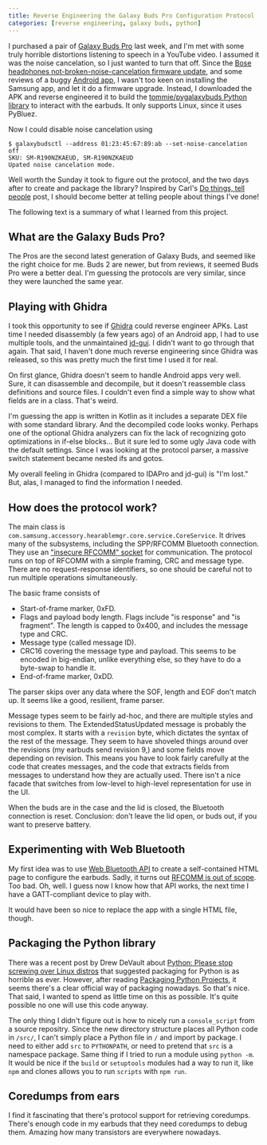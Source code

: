 ```yaml
---
title: Reverse Engineering the Galaxy Buds Pro Configuration Protocol
categories: [reverse engineering, galaxy buds, python]
---
```


I purchased a pair of
[Galaxy Buds Pro](https://www.samsung.com/us/mobile/audio/headphones/galaxy-buds-pro-phantom-black-sm-r190nzkaxar/)
last week, and I'm met with some truly horrible distortions listening
to speech in a YouTube video. I assumed it was the noise cancelation,
so I just wanted to turn that off. Since the
[Bose headphones not-broken-noise-cancelation firmware update](https://www.theverge.com/2020/4/6/21209974/bose-qc35-qc35ii-noise-canceling-investigation-firmware),
and some reviews of a buggy
[Android app](https://play.google.com/store/apps/details?id=com.samsung.accessory.atticmgr),
I wasn't too keen on installing the Samsung app, and let it do a
firmware upgrade. Instead, I downloaded the APK and reverse engineered
it to build the
[tommie/pygalaxybuds Python library](https://github.com/tommie/pygalaxybuds)
to interact with the earbuds. It only supports Linux, since it uses
PyBluez.

Now I could disable noise cancelation using

```console
$ galaxybudsctl --address 01:23:45:67:89:ab --set-noise-cancelation off
SKU: SM-R190NZKAEUD, SM-R190NZKAEUD
Upated noise cancelation mode.
```

Well worth the Sunday it took to figure out the protocol, and the two
days after to create and package the library? Inspired by Carl's
[Do things, tell people](http://carl.flax.ie/dothingstellpeople.html)
post, I should become better at telling people about things I've done!

The following text is a summary of what I learned from this project.

## What are the Galaxy Buds Pro?

The Pros are the second latest generation of Galaxy Buds, and seemed
like the right choice for me. Buds 2 are newer, but from reviews, it
seemed Buds Pro were a better deal. I'm guessing the protocols are
very similar, since they were launched the same year.

## Playing with Ghidra

I took this opportunity to see if [Ghidra](https://ghidra-sre.org/)
could reverse engineer APKs. Last time I needed disassembly (a few
years ago) of an Android app, I had to use multiple tools, and the
unmaintained [jd-gui](http://java-decompiler.github.io/). I didn't
want to go through that again. That said, I haven't done much reverse
engineering since Ghidra was released, so this was pretty much the
first time I used it for real.

On first glance, Ghidra doesn't seem to handle Android apps very
well. Sure, it can disassemble and decompile, but it doesn't
reassemble class definitions and source files. I couldn't even find a
simple way to show what fields are in a class. That's weird.

I'm guessing the app is written in Kotlin as it includes a separate
DEX file with some standard library. And the decompiled code looks
wonky. Perhaps one of the optional Ghidra analyzers can fix the lack
of recognizing goto optimizations in if-else blocks... But it sure led
to some ugly Java code with the default settings. Since I was looking
at the protocol parser, a massive switch statement became nested ifs
and gotos.

My overall feeling in Ghidra (compared to IDAPro and jd-gui) is "I'm
lost." But, alas, I managed to find the information I needed.

## How does the protocol work?

The main class is
`com.samsung.accessory.hearablemgr.core.service.CoreService`. It
drives many of the subsystems, including the SPP/RFCOMM Bluetooth
connection. They use an
["insecure RFCOMM" socket](https://developer.android.com/reference/android/bluetooth/BluetoothDevice#createInsecureRfcommSocketToServiceRecord(java.util.UUID))
for communication. The protocol runs on top of RFCOMM with a simple
framing, CRC and message type. There are no request-response
identifiers, so one should be careful not to run multiple operations
simultaneously.

The basic frame consists of

* Start-of-frame marker, 0xFD.
* Flags and payload body length. Flags include "is response" and "is
  fragment". The length is capped to 0x400, and includes the message
  type and CRC.
* Message type (called message ID).
* CRC16 covering the message type and payload. This seems to be
  encoded in big-endian, unlike everything else, so they have to do a
  byte-swap to handle it.
* End-of-frame marker, 0xDD.

The parser skips over any data where the SOF, length and EOF don't
match up. It seems like a good, resilient, frame parser.

Message types seem to be fairly ad-hoc, and there are multiple styles
and revisions to them. The ExtendedStatusUpdated message is probably
the most complex. It starts with a `revision` byte, which dictates the
syntax of the rest of the message. They seem to have shoveled things
around over the revisions (my earbuds send revision 9,) and some
fields move depending on revision. This means you have to look fairly
carefully at the code that creates messages, and the code that
extracts fields from messages to understand how they are actually
used. There isn't a nice facade that switches from low-level to
high-level representation for use in the UI.

When the buds are in the case and the lid is closed, the Bluetooth
connection is reset. Conclusion: don't leave the lid open, or buds
out, if you want to preserve battery.

## Experimenting with Web Bluetooth

My first idea was to use
[Web Bluetooth API](https://webbluetoothcg.github.io/web-bluetooth/)
to create a self-contained HTML page to configure the earbuds. Sadly,
it turns out
[RFCOMM is out of scope](https://github.com/WebBluetoothCG/web-bluetooth/blob/main/charter.md#out-of-scope). Too
bad. Oh, well. I guess now I know how that API works, the next time I
have a GATT-compliant device to play with.

It would have been so nice to replace the app with a single HTML file,
though.

## Packaging the Python library

There was a recent post by Drew DeVault about
[Python: Please stop screwing over Linux distros](https://drewdevault.com/2021/11/16/Python-stop-screwing-distros-over.html)
that suggested packaging for Python is as horrible as ever. However,
after reading
[Packaging Python Projects](https://packaging.python.org/en/latest/tutorials/packaging-projects/),
it seems there's a clear official way of packaging nowadays. So that's
nice. That said, I wanted to spend as little time on this as
possible. It's quite possible no one will use this code anyway.

The only thing I didn't figure out is how to nicely run a
`console_script` from a source repositry. Since the new directory
structure places all Python code in `/src/`, I can't simply place a
Python file in `/` and import by package. I need to either add `src`
to `PYTHONPATH`, or need to pretend that `src` is a namespace
package. Same thing if I tried to run a module using `python -m`. It
would be nice if the `build` or `setuptools` modules had a way to run
it, like `npm` and clones allows you to run `scripts` with `npm run`.

## Coredumps from ears

I find it fascinating that there's protocol support for retrieving
coredumps. There's enough code in my earbuds that they need coredumps
to debug them. Amazing how many transistors are everywhere nowadays.
